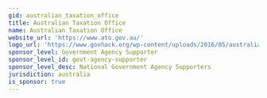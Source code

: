 ```yaml
---
gid: australian_taxation_office
title: Australian Taxation Office
name: Australian Taxation Office
website_url: 'https://www.ato.gov.au/'
logo_url: 'https://www.govhack.org/wp-content/uploads/2016/05/australian_taxation_office.png'
sponsor_level: Government Agency Supporter
sponsor_level_id: govt-agency-supporter
sponsor_level_desc: National Government Agency Supporters
jurisdiction: australia
is_sponsor: true
---
```

